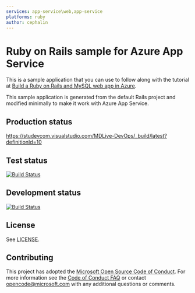 ```yaml
---
services: app-service\web,app-service
platforms: ruby
author: cephalin
---
```


# Ruby on Rails sample for Azure App Service

This is a sample application that you can use to follow along with the tutorial at 
[Build a Ruby on Rails and MySQL web app in Azure](https://docs.microsoft.com/azure/app-service/containers/tutorial-ruby-mysql-app). 

This sample application is generated from the default Rails project and modified minimally to make it work with Azure App Service. 

## Production status
https://studevcom.visualstudio.com/MDLive-DevOps/_build/latest?definitionId=10

## Test status
[![Build Status](https://studevcom.visualstudio.com/MDLive-DevOps/_build/latest?definitionId=16)](https://studevcom.visualstudio.com/MDLive-DevOps/_build/latest?definitionId=16)

## Development status
[![Build Status](https://studevcom.visualstudio.com/MDLive-DevOps/_apis/build/status/MDLiveDevelopment-CI?branchName=master)](https://studevcom.visualstudio.com/MDLive-DevOps/_build/latest?definitionId=17?branchName=master)

## License

See [LICENSE](LICENSE.md).

## Contributing

This project has adopted the [Microsoft Open Source Code of Conduct](https://opensource.microsoft.com/codeofconduct/). For more information see the [Code of Conduct FAQ](https://opensource.microsoft.com/codeofconduct/faq/) or contact [opencode@microsoft.com](mailto:opencode@microsoft.com) with any additional questions or comments.
  

